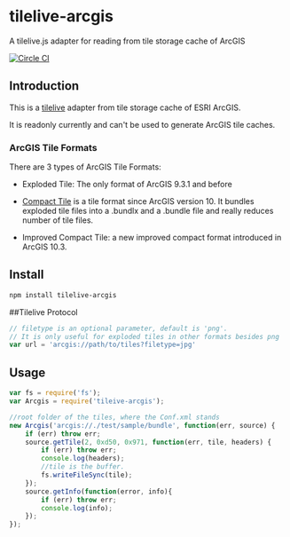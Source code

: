 # tilelive-arcgis
A tilelive.js adapter for reading from tile storage cache of ArcGIS

[![Circle CI](https://circleci.com/gh/fuzhenn/tilelive-arcgis.svg?style=svg)](https://circleci.com/gh/fuzhenn/tilelive-arcgis)

## Introduction
This is a [tilelive](http://github.com/mapbox/tilelive) adapter from tile storage cache of ESRI ArcGIS.

It is readonly currently and can't be used to generate ArcGIS tile caches.

### ArcGIS Tile Formats

There are 3 types of ArcGIS Tile Formats:
* Exploded Tile: The only format of ArcGIS 9.3.1 and before

* [Compact Tile](https://server.arcgis.com/zh-cn/server/latest/publish-services/windows/inside-the-compact-cache-storage-format.htm) is a tile format since ArcGIS version 10. It bundles exploded tile files into a .bundlx and a .bundle file and really reduces number of tile files.

* Improved Compact Tile: a new improved compact format introduced in ArcGIS 10.3.

## Install

```bash
npm install tilelive-arcgis
```

##Tilelive Protocol

```javascript
// filetype is an optional parameter, default is 'png'.
// It is only useful for exploded tiles in other formats besides png 
var url = 'arcgis://path/to/tiles?filetype=jpg'
```

## Usage

```javascript
var fs = require('fs');
var Arcgis = require('tileive-arcgis');

//root folder of the tiles, where the Conf.xml stands
new Arcgis('arcgis://./test/sample/bundle', function(err, source) {
    if (err) throw err;
    source.getTile(2, 0xd50, 0x971, function(err, tile, headers) {
        if (err) throw err;
        console.log(headers);
        //tile is the buffer.
        fs.writeFileSync(tile);        
    });
    source.getInfo(function(error, info){
        if (err) throw err;
        console.log(info);
    });
});
```
